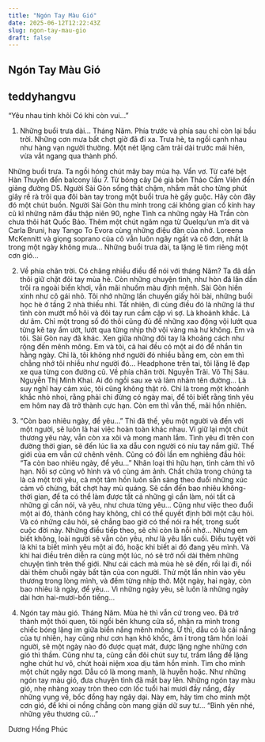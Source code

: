 ```yaml
---
title: "Ngón Tay Màu Gió"
date: 2025-06-12T12:22:43Z
slug: ngon-tay-mau-gio
draft: false
---
```


## Ngón Tay Màu Gió

## teddyhangvu

“Yêu nhau tinh khôi
Có khi còn vui…”
1. Những buổi trưa dài…
Tháng Năm.
Phía trước và phía sau chỉ còn lại bầu trời. Những cơn mưa bất chợt giờ đã đi xa. Trưa hè, ta ngồi cạnh nhau như hàng vạn người thường. Một nét lặng câm trải dài trước mái hiên, vừa vắt ngang qua thành phố.

Những buổi trưa. Ta ngồi hóng chút mây bay mùa hạ. Vẩn vơ. Từ café bệt Hàn Thuyên đến balcony lầu 7. Từ bóng cây Dẻ già bên Thảo Cầm Viên đến giảng đường D5. Người Sài Gòn sống thật chậm, nhắm mắt cho từng phút giây rề rà trôi qua đôi bàn tay trong một buổi trưa hè gầy guộc.
Hãy còn đây đó một chút buồn. Người Sài Gòn thu mình trong cái không gian cổ kính hay cũ kĩ những năm đầu thập niên 90, nghe Tình ca những ngày Hà Trần còn chưa thôi hát Quốc Bảo. Thêm một chút ngâm nga từ Quelqu’un m’a dit và Carla Bruni, hay Tango To Evora cùng những điệu đàn của nhớ. Loreena McKennitt và giọng soprano của cô vẫn luôn ngây ngất và cô đơn, nhất là trong một ngày không mưa…
Những buổi trưa dài, ta lặng lẽ tìm riêng một cơn gió…
 
2. Về phía chân trời.
Có chăng nhiều điều để nói với tháng Năm? Ta đã dần thôi giữ chặt đôi tay mùa hè. Còn những chuyện tình, như hòn đá lăn dần trôi ra ngoài biển khơi, vẫn mãi nhuốm màu định mệnh.
Sài Gòn hiền xinh như cô gái nhỏ. Tôi nhớ những lần chuyền giấy hỏi bài, những buổi học hè ở tầng 2 nhà thiếu nhi. Tất nhiên, đi cùng điều đó là những lá thư tình còn mướt mồ hôi và đôi tay run cầm cập vì sợ. Là khoảnh khắc. Là dư âm. Chỉ một trong số đó thôi cũng đủ để những xao động vội lướt qua từng kẽ tay ẩm ướt, lướt qua từng nhịp thở vội vàng mà hư không. Em và tôi.
Sài Gòn nay đã khác. Xen giữa những đôi tay là khoảng cách như rộng đến mênh mông. Em và tôi, cả hai đều có một ai đó để nhắn tin hằng ngày. Chỉ là, tôi không nhớ người đó nhiều bằng em, còn em thì chẳng nhớ tôi nhiều như người đó…
Headphone trên tai, tôi lặng lẽ đạp xe qua từng con đường cũ. Về phía chân trời. Nguyễn Trãi. Võ Thị Sáu. Nguyễn Thị Minh Khai. Ai đó ngồi sau xe và lảm nhảm tên đường…
Là suy nghĩ hay cảm xúc, tôi cũng không thật rõ. Chỉ là trong một khoảnh khắc nhỏ nhoi, rằng phải chi đừng có ngày mai, để tôi biết rằng tình yêu em hôm nay đã trở thành cực hạn.
Còn em thì vẫn thế, mãi hồn nhiên.
 
3. “Còn bao nhiêu ngày, để yêu…”
Thì đã thế, yêu một người và đến với một người, sẽ luôn là hai việc hoàn toàn khác nhau.
Vì giữ lại một chút thương yêu này, vẫn còn xa xôi và mong manh lắm. Tình yêu đi trên con đường thời gian, sẽ đến lúc lìa xa dẫu con người có níu tay nắm giữ. Thế giới của em vẫn cứ chênh vênh. Cũng có đôi lần em nghiêng đầu hỏi: “Ta còn bao nhiêu ngày, để yêu…”
Nhân loại thì hữu hạn, tình cảm thì vô hạn. Nỗi sợ cũng vô hình và vô cùng ám ảnh. Chất chứa trong chúng ta là cả một trời yêu, cả một tâm hồn luôn sẵn sàng theo đuổi những xúc cảm vô chừng, bất chợt hay mù quáng. Sẽ cần đến bao nhiêu không-thời gian, để ta có thể làm được tất cả những gì cần làm, nói tất cả những gì cần nói, và yêu, như chưa từng yêu…
Cũng như việc theo đuổi một ai đó, thành công hay không, chỉ có thể quyết định bởi một câu hỏi. Và có những câu hỏi, sẽ chẳng bao giờ có thể nói ra hết, trong suốt cuộc đời này.
Những điều tiếp theo, sẽ chỉ còn là nỗi nhớ…
Nhưng em biết không, loài người sẽ vẫn còn yêu, như là yêu lần cuối. Điều tuyệt vời là khi ta biết mình yêu một ai đó, hoặc khi biết ai đó đang yêu mình. Và khi hai điều trên diễn ra cùng một lúc, nó sẽ trở nối dài thêm những chuyện tình trên thế giới.
Như cái cách mà mùa hè sẽ đến, rồi lại đi, nối dài thêm chuỗi ngày bất tận của con người. Thử một lần nhìn vào yêu thương trong lòng mình, và đếm từng nhịp thở. Một ngày, hai ngày, còn bao nhiêu là ngày, để yêu…
Vì những ngày yêu, sẽ luôn là những ngày dài hơn hai-mươi-bốn tiếng…
 
4. Ngón tay màu gió.
Tháng Năm. Mùa hè thì vẫn cứ trong veo.
Đã trở thành một thói quen, tôi ngồi bên khung cửa sổ, nhận ra mình trong chiếc bóng lặng im giữa biển nắng mênh mông. Ừ thì, dẫu có là cái nắng của tự nhiên, hay cũng như cơn hạn khô khốc, âm ỉ trong tâm hồn loài người, sẽ một ngày nào đó được quạt mát, được lặng nghe những cơn gió thì thầm. Cũng như ta, cũng cần đôi chút suy tư, trầm lắng để lặng nghe chút hư vô, chút hoài niệm xoa dịu tâm hồn mình. Tìm cho mình một chút ngây ngơ. Dẫu có là mong manh, là huyễn hoặc.
Như những ngón tay màu gió, đưa chuyện tình đã mất bay lên. Những ngón tay màu gió, nhẹ nhàng xoay tròn theo cơn lốc tuổi hai mươi đầy nắng, đầy những vụng về, bốc đồng hay ngây dại.
Này em, hãy tìm cho mình một cơn gió, để khi oi nồng chẳng còn mang giận dữ suy tư…
“Bình yên nhé, những yêu thương cũ…”
 
Dương Hồng Phúc